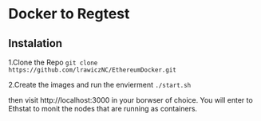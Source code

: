 # Docker to Regtest
## Instalation

1.Clone the Repo
`git clone https://github.com/lrawiczNC/EthereumDocker.git`

2.Create the images and run the envierment
`./start.sh`

then visit http://localhost:3000 in your borwser of choice. You will enter to Ethstat to monit the nodes that are running as containers.
